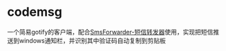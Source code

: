 # codemsg
一个简易gotify的客户端，配合[SmsForwarder-短信转发器](https://github.com/pppscn/SmsForwarder)使用，实现把短信推送到windows通知栏，并识别其中验证码自动复制到剪贴板
